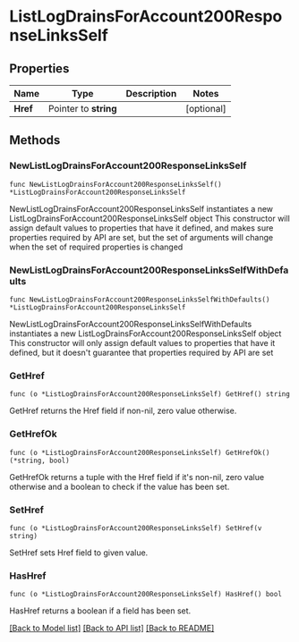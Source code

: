 # ListLogDrainsForAccount200ResponseLinksSelf

## Properties

Name | Type | Description | Notes
------------ | ------------- | ------------- | -------------
**Href** | Pointer to **string** |  | [optional] 

## Methods

### NewListLogDrainsForAccount200ResponseLinksSelf

`func NewListLogDrainsForAccount200ResponseLinksSelf() *ListLogDrainsForAccount200ResponseLinksSelf`

NewListLogDrainsForAccount200ResponseLinksSelf instantiates a new ListLogDrainsForAccount200ResponseLinksSelf object
This constructor will assign default values to properties that have it defined,
and makes sure properties required by API are set, but the set of arguments
will change when the set of required properties is changed

### NewListLogDrainsForAccount200ResponseLinksSelfWithDefaults

`func NewListLogDrainsForAccount200ResponseLinksSelfWithDefaults() *ListLogDrainsForAccount200ResponseLinksSelf`

NewListLogDrainsForAccount200ResponseLinksSelfWithDefaults instantiates a new ListLogDrainsForAccount200ResponseLinksSelf object
This constructor will only assign default values to properties that have it defined,
but it doesn't guarantee that properties required by API are set

### GetHref

`func (o *ListLogDrainsForAccount200ResponseLinksSelf) GetHref() string`

GetHref returns the Href field if non-nil, zero value otherwise.

### GetHrefOk

`func (o *ListLogDrainsForAccount200ResponseLinksSelf) GetHrefOk() (*string, bool)`

GetHrefOk returns a tuple with the Href field if it's non-nil, zero value otherwise
and a boolean to check if the value has been set.

### SetHref

`func (o *ListLogDrainsForAccount200ResponseLinksSelf) SetHref(v string)`

SetHref sets Href field to given value.

### HasHref

`func (o *ListLogDrainsForAccount200ResponseLinksSelf) HasHref() bool`

HasHref returns a boolean if a field has been set.


[[Back to Model list]](../README.md#documentation-for-models) [[Back to API list]](../README.md#documentation-for-api-endpoints) [[Back to README]](../README.md)


